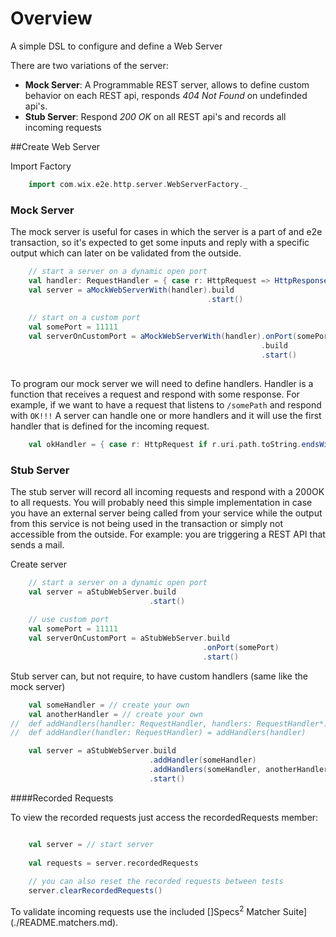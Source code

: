 Overview
========
A simple DSL to configure and define a Web Server

There are two variations of the server:
* __Mock Server__: A Programmable REST server, allows to define custom behavior on each REST api, responds *404 Not Found* on undefinded api's.
* __Stub Server__: Respond *200 OK* on all REST api's and records all incoming requests


##Create Web Server

Import Factory
```scala
    import com.wix.e2e.http.server.WebServerFactory._
```

### Mock Server

The mock server is useful for cases in which the server is a part of and e2e transaction, so it's expected to get some inputs and reply with a specific output which can later on be validated from the outside.

```scala
    // start a server on a dynamic open port
    val handler: RequestHandler = { case r: HttpRequest => HttpResponse()  }
    val server = aMockWebServerWith(handler).build
                                            .start()
                                            
    // start on a custom port                                            
    val somePort = 11111
    val serverOnCustomPort = aMockWebServerWith(handler).onPort(somePort)
                                                        .build
                                                        .start()
                                            
```

To program our mock server we will need to define handlers. Handler is a function that receives a request and respond with some response.
For example, if we want to have a request that listens to `/somePath` and respond with `OK!!!`
A server can handle one or more handlers and it will use the first handler that is defined for the incoming request. 

```scala
    val okHandler = { case r: HttpRequest if r.uri.path.toString.endsWith("somePath") => HttpResponse("OK!!!") }
```


### Stub Server

The stub server will record all incoming requests and respond with a 200OK to all requests. 
You will probably need this simple implementation in case you have an external server being called from your service while the output from this service is not being used in the transaction or simply not accessible from the outside.
For example: you are triggering a REST API that sends a mail.

Create server
```scala
    // start a server on a dynamic open port
    val server = aStubWebServer.build
                               .start()
    
    // use custom port
    val somePort = 11111
    val serverOnCustomPort = aStubWebServer.build
                                           .onPort(somePort)
                                           .start()
```

Stub server can, but not require, to have custom handlers (same like the mock server)

```scala
    val someHandler = // create your own
    val anotherHandler = // create your own
//  def addHandlers(handler: RequestHandler, handlers: RequestHandler*) = new StubWebServerBuilder(handlers = this.handlers ++ (handler +: handlers), port)
//  def addHandler(handler: RequestHandler) = addHandlers(handler)

    val server = aStubWebServer.build
                               .addHandler(someHandler)                  // add one
                               .addHandlers(someHandler, anotherHandler) // add more than one handler     
                               .start()


```


####Recorded Requests

To view the recorded requests just access the recordedRequests member:
```scala

    val server = // start server
    
    val requests = server.recordedRequests
    
    // you can also reset the recorded requests between tests
    server.clearRecordedRequests()

```

To validate incoming requests use the included []Specs<sup>2</sup> Matcher Suite](./README.matchers.md).